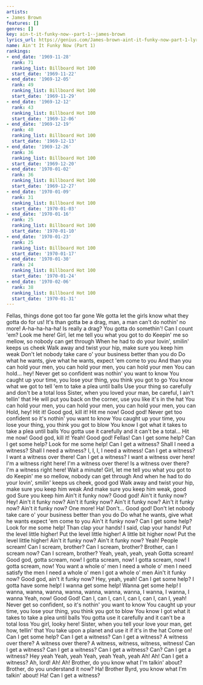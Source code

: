 ```yaml
---
artists:
- James Brown
features: []
genres: []
key: ain-t-it-funky-now--part-1--james-brown
lyrics_url: https://genius.com/James-brown-aint-it-funky-now-part-1-lyrics
name: Ain't It Funky Now (Part 1)
rankings:
- end_date: '1969-11-28'
  rank: 71
  ranking_list: Billboard Hot 100
  start_date: '1969-11-22'
- end_date: '1969-12-05'
  rank: 49
  ranking_list: Billboard Hot 100
  start_date: '1969-11-29'
- end_date: '1969-12-12'
  rank: 43
  ranking_list: Billboard Hot 100
  start_date: '1969-12-06'
- end_date: '1969-12-19'
  rank: 40
  ranking_list: Billboard Hot 100
  start_date: '1969-12-13'
- end_date: '1969-12-26'
  rank: 36
  ranking_list: Billboard Hot 100
  start_date: '1969-12-20'
- end_date: '1970-01-02'
  rank: 36
  ranking_list: Billboard Hot 100
  start_date: '1969-12-27'
- end_date: '1970-01-09'
  rank: 31
  ranking_list: Billboard Hot 100
  start_date: '1970-01-03'
- end_date: '1970-01-16'
  rank: 25
  ranking_list: Billboard Hot 100
  start_date: '1970-01-10'
- end_date: '1970-01-23'
  rank: 25
  ranking_list: Billboard Hot 100
  start_date: '1970-01-17'
- end_date: '1970-01-30'
  rank: 24
  ranking_list: Billboard Hot 100
  start_date: '1970-01-24'
- end_date: '1970-02-06'
  rank: 38
  ranking_list: Billboard Hot 100
  start_date: '1970-01-31'
---
```

Fellas, things done got too far gone
We gotta let the girls know what they gotta do for us!
It's than gotta be a drag, man, a man can't do nothin' no more!
A-ha-ha-ha-ha!
Is really a drag?
You gotta do somethin'!
Can I count 'em?
Look me here!
Girl, let me tell you what you got to do
Keepin' me so mellow, so nobody can get through
When he had to do your lovin', smilin' keeps us cheek
Walk away and twist your hip, make sure you keep him weak
Don't let nobody take care o' your business better than you do
Do what he wants, give what he wants, expect 'em come to you
And than you can hold your men, you can hold your men, you can hold your men
You can hold... hey!
Never get so confident was nothin' you want to know
You caught up your time, you lose your thing, you think you got to go
You know what we got to tell 'em to take a plea until balls
Use your thing so carefully and don't be a total loss
Sister, when you loved your man, be careful, I ain't tellin' that
He will put you back on the corner, use you like it's in the hat
You can hold your men, you can hold your men, you can hold your men, you can
Hold, hey!
Hit it!
Good god, kill it!
Hit me now!
Good god!
Never get too confident so it's nothin' you want to know
You caught up your time, you lose your thing, you think you got to blow
You know I got what it takes to take a plea until balls
You gotta use it carefully and it can't be a total...
Hit me now!
Good god, kill it!
Yeah!
Good god!
Fellas!
Can I get some help?
Can I get some help?
Look for me some help!
Can I get a witness?
Shall I need a witness?
Shall I need a witness?
I, I, I, I need a witness!
Can I get a witness?
I want a witness over there!
Can I get a witness?
I want a witness over here!
I'm a witness right here!
I'm a witness over there!
Is a witness over there?
I'm a witness right here!
Wait a minute!
Girl, let me tell you what you got to do
Keepin' me so mellow, nobody can get through
And when he had to do your lovin', smilin' keeps us cheek, good god
Walk away and twist your hip, make sure you keep him weak
And make sure you keep him weak, good god
Sure you keep him
Ain't it funky now? Good god!
Ain't it funky now? Hey!
Ain't it funky now?
Ain't it funky now?
Ain't it funky now?
Ain't it funky now?
Ain't it funky now?
One more! Ha!
Don't... Good god!
Don't let nobody take care o' your business better than you do
Do what he wants, give what he wants expect 'em come to you
Ain't it funky now?
Can I get some help?
Look for me some help!
Than clap your hands!
I said, clap your hands!
Put the level little higher!
Put the level little higher!
A little bit higher now!
Put the level little higher!
Ain't it funky now?
Ain't it funky now?
Yeah!
People scream!
Can I scream, brother?
Can I scream, brother?
Brother, can I scream now?
Can I scream, brother?
Yeah, yeah, yeah, yeah
Gotta scream!
Good god, gotta scream, now!
I gotta scream, now!
I gotta scream, now!
I gotta scream, now!
You want a whole o' men
I need a whole o' men
I need satisfy the men
I need a whole o' men
I got a whole o' men
Ain't it funky now?
Good god, ain't it funky now?
Hey, yeah, yeah!
Can I get some help?
I gotta have some help!
I wanna get some help!
Wanna get some help!
I wanna, wanna, wanna, wanna, wanna, wanna, wanna, I wanna, I wanna, I wanna
Yeah, now!
Good God!
Can I, can I, can I, can I, can I, can I, yeah!
Never get so confident, so it's nothin' you want to know
You caught up your time, you lose your thing, you think you got to blow
You know I got what it takes to take a plea until balls
You gotta use it carefully and it can't be a total loss
You girl, looky here!
Sister, when you tell your love your man, get how, tellin' that
You take upon a planet and use it if it's in the hat
Come on!
Can I get some help?
Can I get a witness?
Can I get a witness?
A witness over there?
A witness over there?
A witness, witness, witness, witness!
Can I get a witness?
Can I get a witness?
Can I get a witness?
Can?
Can I get a witness?
Hey yeah
Yeah, yeah
Yeah, yeah
Yeah, yeah
Ah!
Ah!
Can I get a witness?
Ah, lord!
Ah!
Ah!
Brother, do you know what I'm talkin' about?
Brother, do you understand it now?
Ha!
Brother Byrd, you know what I'm talkin' about!
Ha!
Can I get a witness?
